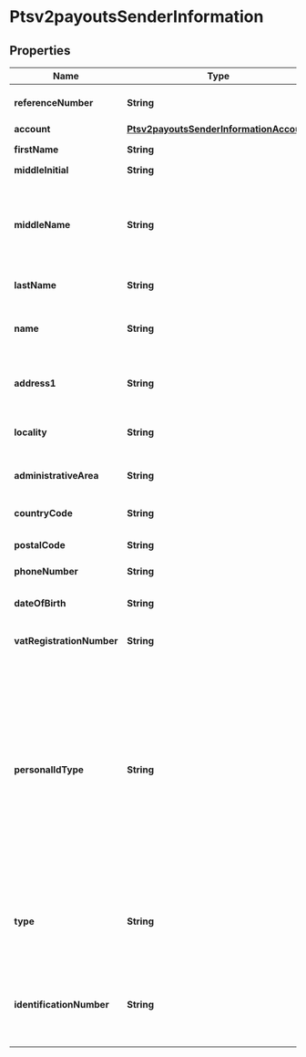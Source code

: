 
# Ptsv2payoutsSenderInformation

## Properties
Name | Type | Description | Notes
------------ | ------------- | ------------- | -------------
**referenceNumber** | **String** | Reference number generated by you that uniquely identifies the sender. |  [optional]
**account** | [**Ptsv2payoutsSenderInformationAccount**](Ptsv2payoutsSenderInformationAccount.md) |  |  [optional]
**firstName** | **String** | First name of sender (Optional). * CTV (14) * Paymentech (30)  |  [optional]
**middleInitial** | **String** | Recipient middle initial (Optional).  |  [optional]
**middleName** | **String** | Sender&#39;s middle name. This field is a _passthrough_, which means that CyberSource does not verify the value or modify it in any way before sending it to the processor. If the field is not required for the transaction, CyberSource does not forward it to the processor.  |  [optional]
**lastName** | **String** | Recipient last name (Optional). * CTV (14) * Paymentech (30)  |  [optional]
**name** | **String** | Name of sender.  **Funds Disbursement**  This value is the name of the originator sending the funds disbursement. * CTV, Paymentech (30)  |  [optional]
**address1** | **String** | Street address of sender.  **Funds Disbursement**  This value is the address of the originator sending the funds disbursement.  |  [optional]
**locality** | **String** | City of sender.  **Funds Disbursement**  This value is the city of the originator sending the funds disbursement.  |  [optional]
**administrativeArea** | **String** | Sender&#39;s state. Use the [State, Province, and Territory Codes for the United States and Canada](https://developer.cybersource.com/library/documentation/sbc/quickref/states_and_provinces.pdf).  |  [optional]
**countryCode** | **String** | Country of sender. Use the [ISO Standard Country Codes](https://developer.cybersource.com/library/documentation/sbc/quickref/countries_alpha_list.pdf). * CTV (3)  |  [optional]
**postalCode** | **String** | Sender&#39;s postal code. Required only for FDCCompass. |  [optional]
**phoneNumber** | **String** | Sender&#39;s phone number. Required only for FDCCompass. |  [optional]
**dateOfBirth** | **String** | Sender&#39;s date of birth in YYYYMMDD format. Required only for FDCCompass. |  [optional]
**vatRegistrationNumber** | **String** | Customer&#39;s government-assigned tax identification number.  |  [optional]
**personalIdType** | **String** | #### Visa Platform Connect This tag will contain the type of sender identification. The valid values are: • BTHD (Date of birth) • CUID (Customer identification (unspecified)) • NTID (National identification) • PASN (Passport number) • DRLN (Driver license) • TXIN (Tax identification) • CPNY (Company registration number) • PRXY (Proxy identification) • SSNB (Social security number) • ARNB (Alien registration number) • LAWE (Law enforcement identification) • MILI (Military identification) • TRVL (Travel identification (non-passport)) • EMAL (Email) • PHON (Phone number)  |  [optional]
**type** | **String** | #### Visa Platform Connect This tag will denote whether the tax ID is a business or individual tax ID when personal ID Type contains the value of TXIN (Tax identification).  The valid values are: • B (Business) • I (Individual)  |  [optional]
**identificationNumber** | **String** | #### Visa Platform Connect This tag will contain an acquirer-populated value associated with the API : senderInformation.personalIdType which will identify the personal ID type of the sender.  |  [optional]



